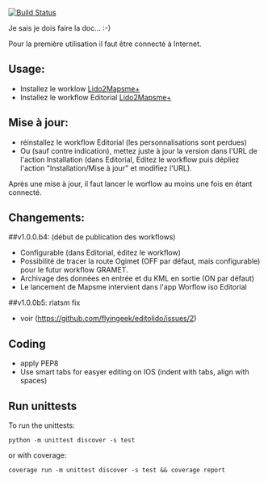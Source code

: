 [![Build Status](https://travis-ci.org/flyingeek/editolido.svg?branch=master)](https://travis-ci.org/flyingeek/editolido)

Je sais je dois faire la doc... :-)

Pour la première utilisation il faut être connecté à Internet.

Usage:
-----
 - Installez le worklow [Lido2Mapsme+](https://workflow.is/workflows/ea27b4ab34dc4275b954723748ce754e)
 - Installez le workflow Editorial [Lido2Mapsme+](http://www.editorial-workflows.com/workflow/5800601703153664/o7BioyJJW8o#)

Mise à jour:
-----------
 - réinstallez le workflow Editorial (les personnalisations sont perdues)
 - Ou (sauf contre indication), mettez juste à jour la version dans l'URL de l'action Installation (dans Editorial, Editez le workflow puis dépliez l'action "Installation/Mise à jour" et modifiez l'URL).
 
Après une mise à jour, il faut lancer le worflow au moins une fois en étant connecté.
 
Changements:
------------
##v1.0.0.b4: (début de publication des workflows)
 - Configurable (dans Editorial, éditez le workflow)
 - Possibilité de tracer la route Ogimet (OFF par défaut, mais configurable) pour le futur workflow GRAMET.
 - Archivage des données en entrée et du KML en sortie (ON par défaut)
 - Le lancement de Mapsme intervient dans l'app Worflow iso Editorial

##v1.0.0b5: rlatsm fix
 - voir (https://github.com/flyingeek/editolido/issues/2)

Coding
------
- apply PEP8
- Use smart tabs for easyer editing on IOS
  (indent with tabs, align with spaces)

Run unittests
-------------
To run the unittests:

    python -m unittest discover -s test

or with coverage:

    coverage run -m unittest discover -s test && coverage report
